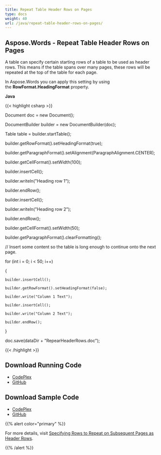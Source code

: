 ```yaml
---
title: Repeat Table Header Rows on Pages
type: docs
weight: 40
url: /java/repeat-table-header-rows-on-pages/
---
```


## **Aspose.Words - Repeat Table Header Rows on Pages**
A table can specify certain starting rows of a table to be used as header rows. This means if the table spans over many pages, these rows will be repeated at the top of the table for each page. 

In Aspose.Words you can apply this setting by using the **RowFormat.HeadingFormat** property.

**Java**

{{< highlight csharp >}}

 Document doc = new Document();

DocumentBuilder builder = new DocumentBuilder(doc);

Table table = builder.startTable();

builder.getRowFormat().setHeadingFormat(true);

builder.getParagraphFormat().setAlignment(ParagraphAlignment.CENTER);

builder.getCellFormat().setWidth(100);

builder.insertCell();

builder.writeln("Heading row 1");

builder.endRow();

builder.insertCell();

builder.writeln("Heading row 2");

builder.endRow();

builder.getCellFormat().setWidth(50);

builder.getParagraphFormat().clearFormatting();

// Insert some content so the table is long enough to continue onto the next page.

for (int i = 0; i < 50; i++)

{

    builder.insertCell();

    builder.getRowFormat().setHeadingFormat(false);

    builder.write("Column 1 Text");

    builder.insertCell();

    builder.write("Column 2 Text");

    builder.endRow();

}

doc.save(dataDir + "RepearHeaderRows.doc");

{{< /highlight >}}
## **Download Running Code**
- [CodePlex](https://aspose-wordsjavadocx4j.codeplex.com/releases/view/618874)
- [GitHub](https://github.com/aspose-words/Aspose.Words-for-Java/releases/tag/Aspose.Words_Java_for_Docx4j-v1.0.0)
## **Download Sample Code**
- [CodePlex](https://aspose-wordsjavadocx4j.codeplex.com/SourceControl/latest#src/main/java/com/aspose/words/examples/asposefeatures/tables/repeatheaderrow/AsposeRepeatHeaderRow.java)
- [GitHub](https://github.com/aspose-words/Aspose.Words-for-Java/tree/master/Plugins/Aspose.Words-for-Java_for_Docx4j/src/main/java/com/aspose/words/examples/asposefeatures/tables/repeatheaderrow/AsposeRepeatHeaderRow.java)

{{% alert color="primary" %}} 

For more details, visit [Specifying Rows to Repeat on Subsequent Pages as Header Rows](/words/java/working-with-columns-and-rows/#workingwithcolumnsandrows-specifyingrowstorepeatonsubsequentpagesasheaderrows).

{{% /alert %}}
